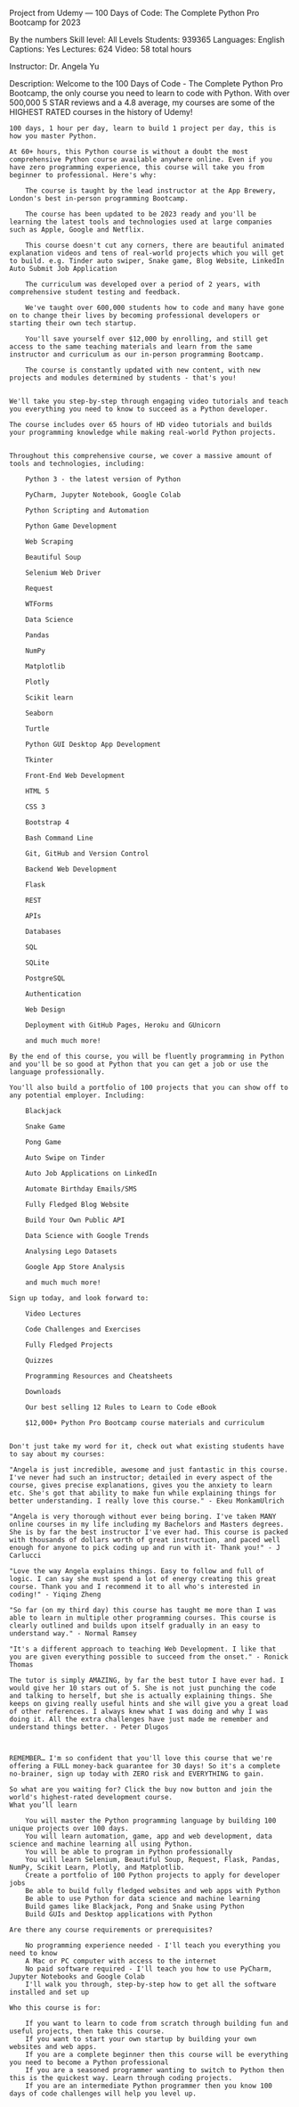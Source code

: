 Project from Udemy — 100 Days of Code: The Complete Python Pro Bootcamp for 2023


By the numbers
    Skill level: All Levels
    Students: 939365
    Languages: English
    Captions: Yes
    Lectures: 624
    Video: 58 total hours


Instructor: Dr. Angela Yu

Description:     Welcome to the 100 Days of Code - The Complete Python Pro Bootcamp, the only course you need to learn to code with Python. With over 500,000 5 STAR reviews and a 4.8 average, my courses are some of the HIGHEST RATED courses in the history of Udemy!  

    100 days, 1 hour per day, learn to build 1 project per day, this is how you master Python.

    At 60+ hours, this Python course is without a doubt the most comprehensive Python course available anywhere online. Even if you have zero programming experience, this course will take you from beginner to professional. Here's why:

        The course is taught by the lead instructor at the App Brewery, London's best in-person programming Bootcamp.

        The course has been updated to be 2023 ready and you'll be learning the latest tools and technologies used at large companies such as Apple, Google and Netflix.

        This course doesn't cut any corners, there are beautiful animated explanation videos and tens of real-world projects which you will get to build. e.g. Tinder auto swiper, Snake game, Blog Website, LinkedIn Auto Submit Job Application

        The curriculum was developed over a period of 2 years, with comprehensive student testing and feedback.

        We've taught over 600,000 students how to code and many have gone on to change their lives by becoming professional developers or starting their own tech startup.

        You'll save yourself over $12,000 by enrolling, and still get access to the same teaching materials and learn from the same instructor and curriculum as our in-person programming Bootcamp.

        The course is constantly updated with new content, with new projects and modules determined by students - that's you!


    We'll take you step-by-step through engaging video tutorials and teach you everything you need to know to succeed as a Python developer.

    The course includes over 65 hours of HD video tutorials and builds your programming knowledge while making real-world Python projects.


    Throughout this comprehensive course, we cover a massive amount of tools and technologies, including:

        Python 3 - the latest version of Python

        PyCharm, Jupyter Notebook, Google Colab

        Python Scripting and Automation

        Python Game Development

        Web Scraping

        Beautiful Soup

        Selenium Web Driver

        Request

        WTForms

        Data Science

        Pandas

        NumPy

        Matplotlib

        Plotly

        Scikit learn

        Seaborn

        Turtle

        Python GUI Desktop App Development

        Tkinter

        Front-End Web Development

        HTML 5

        CSS 3

        Bootstrap 4

        Bash Command Line

        Git, GitHub and Version Control

        Backend Web Development

        Flask

        REST

        APIs

        Databases

        SQL

        SQLite

        PostgreSQL

        Authentication

        Web Design

        Deployment with GitHub Pages, Heroku and GUnicorn

        and much much more!

    By the end of this course, you will be fluently programming in Python and you'll be so good at Python that you can get a job or use the language professionally.

    You'll also build a portfolio of 100 projects that you can show off to any potential employer. Including:

        Blackjack

        Snake Game

        Pong Game

        Auto Swipe on Tinder

        Auto Job Applications on LinkedIn

        Automate Birthday Emails/SMS

        Fully Fledged Blog Website

        Build Your Own Public API

        Data Science with Google Trends

        Analysing Lego Datasets

        Google App Store Analysis

        and much much more!

    Sign up today, and look forward to:

        Video Lectures

        Code Challenges and Exercises

        Fully Fledged Projects

        Quizzes

        Programming Resources and Cheatsheets

        Downloads

        Our best selling 12 Rules to Learn to Code eBook

        $12,000+ Python Pro Bootcamp course materials and curriculum


    Don't just take my word for it, check out what existing students have to say about my courses:

    "Angela is just incredible, awesome and just fantastic in this course. I've never had such an instructor; detailed in every aspect of the course, gives precise explanations, gives you the anxiety to learn etc. She's got that ability to make fun while explaining things for better understanding. I really love this course." - Ekeu MonkamUlrich

    "Angela is very thorough without ever being boring. I've taken MANY online courses in my life including my Bachelors and Masters degrees. She is by far the best instructor I've ever had. This course is packed with thousands of dollars worth of great instruction, and paced well enough for anyone to pick coding up and run with it- Thank you!" - J Carlucci

    "Love the way Angela explains things. Easy to follow and full of logic. I can say she must spend a lot of energy creating this great course. Thank you and I recommend it to all who's interested in coding!" - Yiqing Zheng

    "So far (on my third day) this course has taught me more than I was able to learn in multiple other programming courses. This course is clearly outlined and builds upon itself gradually in an easy to understand way." - Normal Ramsey

    "It's a different approach to teaching Web Development. I like that you are given everything possible to succeed from the onset." - Ronick Thomas

    The tutor is simply AMAZING, by far the best tutor I have ever had. I would give her 10 stars out of 5. She is not just punching the code and talking to herself, but she is actually explaining things. She keeps on giving really useful hints and she will give you a great load of other references. I always knew what I was doing and why I was doing it. All the extra challenges have just made me remember and understand things better. - Peter Dlugos



    REMEMBER… I'm so confident that you'll love this course that we're offering a FULL money-back guarantee for 30 days! So it's a complete no-brainer, sign up today with ZERO risk and EVERYTHING to gain.

    So what are you waiting for? Click the buy now button and join the world's highest-rated development course.
    What you’ll learn

        You will master the Python programming language by building 100 unique projects over 100 days.
        You will learn automation, game, app and web development, data science and machine learning all using Python.
        You will be able to program in Python professionally
        You will learn Selenium, Beautiful Soup, Request, Flask, Pandas, NumPy, Scikit Learn, Plotly, and Matplotlib.
        Create a portfolio of 100 Python projects to apply for developer jobs
        Be able to build fully fledged websites and web apps with Python
        Be able to use Python for data science and machine learning
        Build games like Blackjack, Pong and Snake using Python
        Build GUIs and Desktop applications with Python

    Are there any course requirements or prerequisites?

        No programming experience needed - I'll teach you everything you need to know
        A Mac or PC computer with access to the internet
        No paid software required - I'll teach you how to use PyCharm, Jupyter Notebooks and Google Colab
        I'll walk you through, step-by-step how to get all the software installed and set up

    Who this course is for:

        If you want to learn to code from scratch through building fun and useful projects, then take this course.
        If you want to start your own startup by building your own websites and web apps.
        If you are a complete beginner then this course will be everything you need to become a Python professional
        If you are a seasoned programmer wanting to switch to Python then this is the quickest way. Learn through coding projects.
        If you are an intermediate Python programmer then you know 100 days of code challenges will help you level up.
